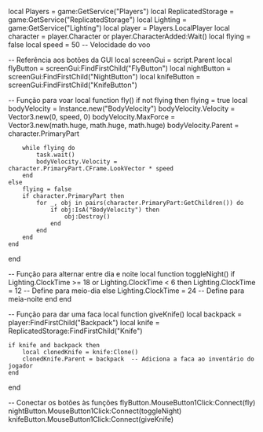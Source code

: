 local Players = game:GetService("Players")
local ReplicatedStorage = game:GetService("ReplicatedStorage")
local Lighting = game:GetService("Lighting")
local player = Players.LocalPlayer
local character = player.Character or player.CharacterAdded:Wait()
local flying = false
local speed = 50  -- Velocidade do voo

-- Referência aos botões da GUI
local screenGui = script.Parent
local flyButton = screenGui:FindFirstChild("FlyButton")
local nightButton = screenGui:FindFirstChild("NightButton")
local knifeButton = screenGui:FindFirstChild("KnifeButton")

-- Função para voar
local function fly()
    if not flying then
        flying = true
        local bodyVelocity = Instance.new("BodyVelocity")
        bodyVelocity.Velocity = Vector3.new(0, speed, 0)
        bodyVelocity.MaxForce = Vector3.new(math.huge, math.huge, math.huge)
        bodyVelocity.Parent = character.PrimaryPart

        while flying do
            task.wait()
            bodyVelocity.Velocity = character.PrimaryPart.CFrame.LookVector * speed
        end
    else
        flying = false
        if character.PrimaryPart then
            for _, obj in pairs(character.PrimaryPart:GetChildren()) do
                if obj:IsA("BodyVelocity") then
                    obj:Destroy()
                end
            end
        end
    end
end

-- Função para alternar entre dia e noite
local function toggleNight()
    if Lighting.ClockTime >= 18 or Lighting.ClockTime < 6 then
        Lighting.ClockTime = 12  -- Define para meio-dia
    else
        Lighting.ClockTime = 24  -- Define para meia-noite
    end
end

-- Função para dar uma faca
local function giveKnife()
    local backpack = player:FindFirstChild("Backpack")
    local knife = ReplicatedStorage:FindFirstChild("Knife")
    
    if knife and backpack then
        local clonedKnife = knife:Clone()
        clonedKnife.Parent = backpack  -- Adiciona a faca ao inventário do jogador
    end
end

-- Conectar os botões às funções
flyButton.MouseButton1Click:Connect(fly)
nightButton.MouseButton1Click:Connect(toggleNight)
knifeButton.MouseButton1Click:Connect(giveKnife)
